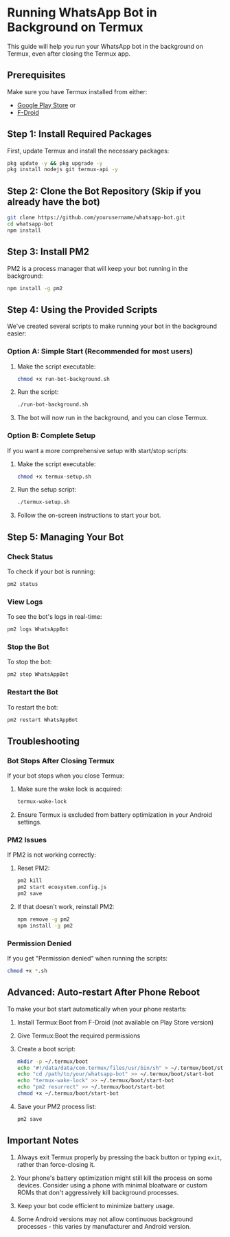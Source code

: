 # Running WhatsApp Bot in Background on Termux

This guide will help you run your WhatsApp bot in the background on Termux, even after closing the Termux app.

## Prerequisites

Make sure you have Termux installed from either:
- [Google Play Store](https://play.google.com/store/apps/details?id=com.termux) or
- [F-Droid](https://f-droid.org/packages/com.termux/)

## Step 1: Install Required Packages

First, update Termux and install the necessary packages:

```bash
pkg update -y && pkg upgrade -y
pkg install nodejs git termux-api -y
```

## Step 2: Clone the Bot Repository (Skip if you already have the bot)

```bash
git clone https://github.com/yourusername/whatsapp-bot.git
cd whatsapp-bot
npm install
```

## Step 3: Install PM2

PM2 is a process manager that will keep your bot running in the background:

```bash
npm install -g pm2
```

## Step 4: Using the Provided Scripts

We've created several scripts to make running your bot in the background easier:

### Option A: Simple Start (Recommended for most users)

1. Make the script executable:
   ```bash
   chmod +x run-bot-background.sh
   ```

2. Run the script:
   ```bash
   ./run-bot-background.sh
   ```

3. The bot will now run in the background, and you can close Termux.

### Option B: Complete Setup

If you want a more comprehensive setup with start/stop scripts:

1. Make the script executable:
   ```bash
   chmod +x termux-setup.sh
   ```

2. Run the setup script:
   ```bash
   ./termux-setup.sh
   ```

3. Follow the on-screen instructions to start your bot.

## Step 5: Managing Your Bot

### Check Status

To check if your bot is running:

```bash
pm2 status
```

### View Logs

To see the bot's logs in real-time:

```bash
pm2 logs WhatsAppBot
```

### Stop the Bot

To stop the bot:

```bash
pm2 stop WhatsAppBot
```

### Restart the Bot

To restart the bot:

```bash
pm2 restart WhatsAppBot
```

## Troubleshooting

### Bot Stops After Closing Termux

If your bot stops when you close Termux:

1. Make sure the wake lock is acquired:
   ```bash
   termux-wake-lock
   ```

2. Ensure Termux is excluded from battery optimization in your Android settings.

### PM2 Issues

If PM2 is not working correctly:

1. Reset PM2:
   ```bash
   pm2 kill
   pm2 start ecosystem.config.js
   pm2 save
   ```

2. If that doesn't work, reinstall PM2:
   ```bash
   npm remove -g pm2
   npm install -g pm2
   ```

### Permission Denied

If you get "Permission denied" when running the scripts:

```bash
chmod +x *.sh
```

## Advanced: Auto-restart After Phone Reboot

To make your bot start automatically when your phone restarts:

1. Install Termux:Boot from F-Droid (not available on Play Store version)

2. Give Termux:Boot the required permissions

3. Create a boot script:
   ```bash
   mkdir -p ~/.termux/boot
   echo "#!/data/data/com.termux/files/usr/bin/sh" > ~/.termux/boot/start-bot
   echo "cd /path/to/your/whatsapp-bot" >> ~/.termux/boot/start-bot
   echo "termux-wake-lock" >> ~/.termux/boot/start-bot
   echo "pm2 resurrect" >> ~/.termux/boot/start-bot
   chmod +x ~/.termux/boot/start-bot
   ```

4. Save your PM2 process list:
   ```bash
   pm2 save
   ```

## Important Notes

1. Always exit Termux properly by pressing the back button or typing `exit`, rather than force-closing it.
   
2. Your phone's battery optimization might still kill the process on some devices. Consider using a phone with minimal bloatware or custom ROMs that don't aggressively kill background processes.

3. Keep your bot code efficient to minimize battery usage.

4. Some Android versions may not allow continuous background processes - this varies by manufacturer and Android version.